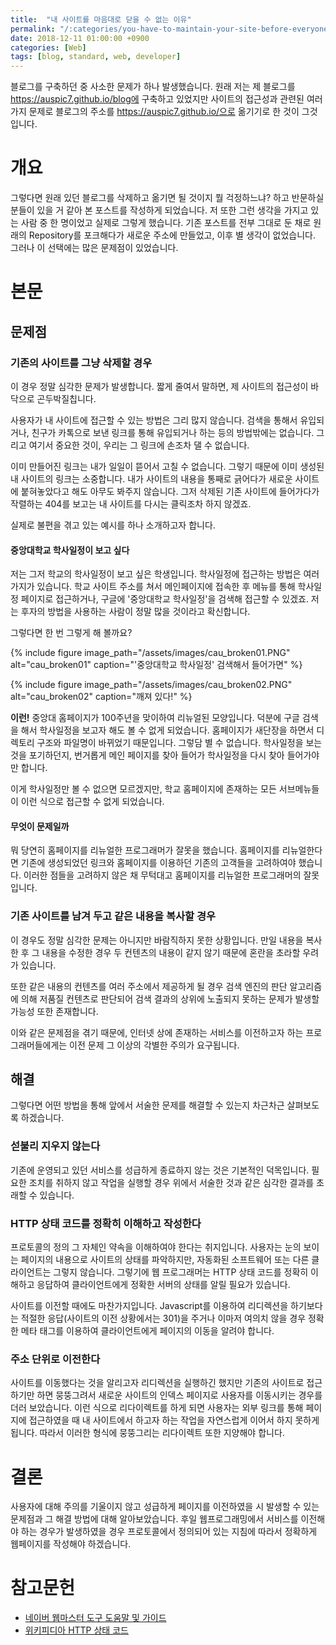 ```yaml
---
title:  "내 사이트를 마음대로 닫을 수 없는 이유"
permalink: "/:categories/you-have-to-maintain-your-site-before-everyone-notice-it"
date: 2018-12-11 01:00:00 +0900
categories: [Web]
tags: [blog, standard, web, developer]
---
```


블로그를 구축하던 중 사소한 문제가 하나 발생했습니다. 원래 저는 제 블로그를 https://auspic7.github.io/blog에 구축하고 있었지만 사이트의 접근성과 관련된 여러 가지 문제로 블로그의 주소를 https://auspic7.github.io/으로 옮기기로 한 것이 그것입니다.

# 개요

그렇다면 원래 있던 블로그를 삭제하고 옮기면 될 것이지 뭘 걱정하느냐? 하고 반문하실 분들이 있을 거 같아 본 포스트를 작성하게 되었습니다. 저 또한 그런 생각을 가지고 있는 사람 중 한 명이었고 실제로 그렇게 했습니다. 기존 포스트를 전부 그대로 둔 채로 원래의 Repository를 포크해다가 새로운 주소에 만들었고, 이후 별 생각이 없었습니다. 그러나 이 선택에는 많은 문제점이 있었습니다.

# 본문

## 문제점

### 기존의 사이트를 그냥 삭제할 경우

이 경우 정말 심각한 문제가 발생합니다. 짧게 줄여서 말하면, 제 사이트의 접근성이 바닥으로 곤두박질칩니다.

사용자가 내 사이트에 접근할 수 있는 방법은 그리 많지 않습니다. 검색을 통해서 유입되거나, 친구가 카톡으로 보낸 링크를 통해 유입되거나 하는 등의 방법밖에는 없습니다. 그리고 여기서 중요한 것이, 우리는 그 링크에 손조차 댈 수 없습니다.

이미 만들어진 링크는 내가 일일이 뜯어서 고칠 수 없습니다. 그렇기 때문에 이미 생성된 내 사이트의 링크는 소중합니다.  내가 사이트의 내용을 통째로 긁어다가 새로운 사이트에 붙혀놓았다고 해도 아무도 봐주지 않습니다. 그저 삭제된 기존 사이트에 들어가다가 작렬하는 404를 보고는 내 사이트를 다시는 클릭조차 하지 않겠죠.

실제로 불편을 겪고 있는 예시를 하나 소개하고자 합니다.

#### 중앙대학교 학사일정이 보고 싶다

저는 그저 학교의 학사일정이 보고 싶은 학생입니다. 학사일정에 접근하는 방법은 여러 가지가 있습니다. 학교 사이트 주소를 쳐서 메인페이지에 접속한 후 메뉴를 통해 학사일정 페이지로 접근하거나, 구글에 '중앙대학교 학사일정'을 검색해 접근할 수 있겠죠. 저는 후자의 방법을 사용하는 사람이 정말 많을 것이라고 확신합니다.

그렇다면 한 번 그렇게 해 볼까요?

{% include figure image_path="/assets/images/cau_broken01.PNG" alt="cau_broken01" caption="'중앙대학교 학사일정' 검색해서 들어가면" %}

{% include figure image_path="/assets/images/cau_broken02.PNG" alt="cau_broken02" caption="깨져 있다!" %}

**이런!** 중앙대 홈페이지가 100주년을 맞이하여 리뉴얼된 모양입니다. 덕분에 구글 검색을 해서 학사일정을 보고자 해도 볼 수 없게 되었습니다. 홈페이지가 새단장을 하면서 디렉토리 구조와 파일명이 바뀌었기 때문입니다. 그렇담 별 수 없습니다. 학사일정을 보는 것을 포기하던지, 번거롭게 메인 페이지를 찾아 들어가 학사일정을 다시 찾아 들어가야만 합니다.

이게 학사일정만 볼 수 없으면 모르겠지만, 학교 홈페이지에 존재하는 모든 서브메뉴들이 이런 식으로 접근할 수 없게 되었습니다.

#### 무엇이 문제일까

뭐 당연히 홈페이지를 리뉴얼한 프로그래머가 잘못을 했습니다. 홈페이지를 리뉴얼한다면 기존에 생성되었던 링크와 홈페이지를 이용하던 기존의 고객들을 고려하여야 했습니다. 이러한 점들을 고려하지 않은 채 무턱대고 홈페이지를 리뉴얼한 프로그래머의 잘못입니다.

### 기존 사이트를 남겨 두고 같은 내용을 복사할 경우

이 경우도 정말 심각한 문제는 아니지만 바람직하지 못한 상황입니다. 만일 내용을 복사한 후 그 내용을 수정한 경우 두 컨텐츠의 내용이 같지 않기 때문에 혼란을 초라할 우려가 있습니다.

또한 같은 내용의 컨텐츠를 여러 주소에서 제공하게 될 경우 검색 엔진의 판단 알고리즘에 의해 저품질 컨텐츠로 판단되어 검색 결과의 상위에 노출되지 못하는 문제가 발생할 가능성 또한 존재합니다.

이와 같은 문제점을 겪기 때문에, 인터넷 상에 존재하는 서비스를 이전하고자 하는 프로그래머들에게는 이전 문제 그 이상의 각별한 주의가 요구됩니다.

## 해결

그렇다면 어떤 방법을 통해 앞에서 서술한 문제를 해결할 수 있는지 차근차근 살펴보도록 하겠습니다.

### 섣불리 지우지 않는다

기존에 운영되고 있던 서비스를 성급하게 종료하지 않는 것은 기본적인 덕목입니다. 필요한 조치를 취하지 않고 작업을 실행할 경우 위에서 서술한 것과 같은 심각한 결과를 초래할 수 있습니다.

### HTTP 상태 코드를 정확히 이해하고 작성한다

프로토콜의 정의 그 자체인 약속을 이해하여야 한다는 취지입니다. 사용자는 눈의 보이는 페이지의 내용으로 사이트의 상태를 파악하지만, 자동화된 소프트웨어 또는 다른 클라이언트는 그렇지 않습니다. 그렇기에 웹 프로그래머는 HTTP 상태 코드를 정확히 이해하고 응답하여 클라이언트에게 정확한 서버의 상태를 알릴 필요가 있습니다.

사이트를 이전할 때에도 마찬가지입니다. Javascript를 이용하여 리디렉션을 하기보다는 적절한 응답(사이트의 이전 상황에서는 301)을 주거나 이마저 여의치 않을 경우 정확한 메타 태그를 이용하여 클라이언트에게 페이지의 이동을 알려야 합니다.

### 주소 단위로 이전한다

사이트를 이동했다는 것을 알리고자 리디렉션을 실행하긴 했지만 기존의 사이트로 접근하기만 하면 뭉뚱그려서 새로운 사이트의 인덱스 페이지로 사용자를 이동시키는 경우를 더러 보았습니다. 이런 식으로 리다이렉트를 하게 되면 사용자는 외부 링크를 통해 페이지에 접근하였을 때 내 사이트에서 하고자 하는 작업을 자연스럽게 이어서 하지 못하게 됩니다. 따라서 이러한 형식에 뭉뚱그리는 리다이렉트 또한 지양해야 합니다.

# 결론

사용자에 대해 주의를 기울이지 않고 성급하게 페이지를 이전하였을 시 발생할 수 있는 문제점과 그 해결 방법에 대해 알아보았습니다. 후일 웹프로그래밍에서 서비스를 이전해야 하는 경우가 발생하였을 경우 프로토콜에서 정의되어 있는 지침에 따라서 정확하게 웹페이지를 작성해야 하겠습니다.

# 참고문헌

- [네이버 웹마스터 도구 도움말 및 가이드](https://webmastertool.naver.com/guide/basic_optimize.naver)
- [위키피디아 HTTP 상태 코드](https://ko.wikipedia.org/wiki/HTTP_%EC%83%81%ED%83%9C_%EC%BD%94%EB%93%9C)